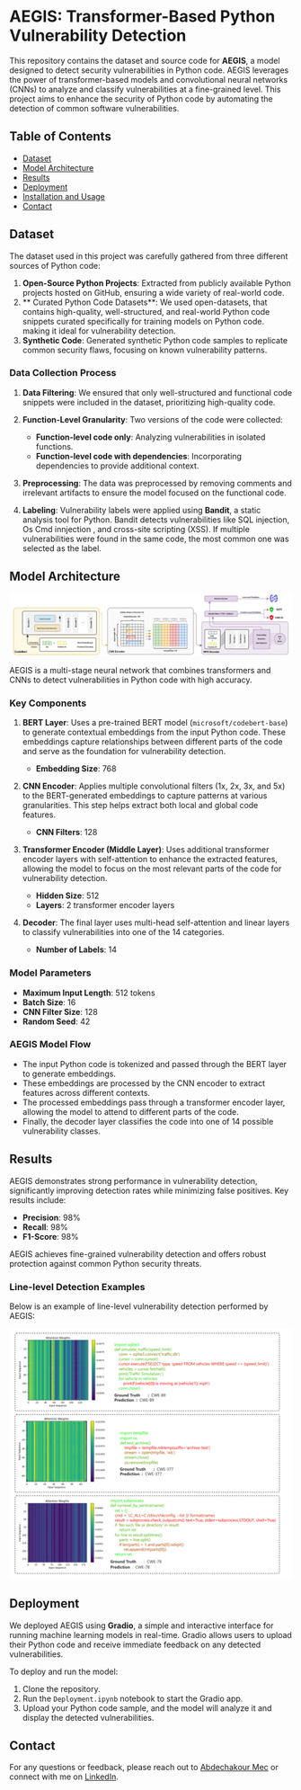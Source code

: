 # AEGIS: Transformer-Based Python Vulnerability Detection

This repository contains the dataset and source code for **AEGIS**, a model designed to detect security vulnerabilities in Python code. AEGIS leverages the power of transformer-based models and convolutional neural networks (CNNs) to analyze and classify vulnerabilities at a fine-grained level. This project aims to enhance the security of Python code by automating the detection of common software vulnerabilities.

## Table of Contents
- [Dataset](#dataset)
- [Model Architecture](#model-architecture)
- [Results](#results)
- [Deployment](#deployment)
- [Installation and Usage](#installation-and-usage)
- [Contact](#contact)

## Dataset

The dataset used in this project was carefully gathered from three different sources of Python code:

1. **Open-Source Python Projects**: Extracted from publicly available Python projects hosted on GitHub, ensuring a wide variety of real-world code.
2. ** Curated Python Code Datasets**: We used open-datasets, that contains high-quality, well-structured, and real-world Python code snippets curated specifically for training models on Python code. making it ideal for vulnerability detection.
3. **Synthetic Code**: Generated synthetic Python code samples to replicate common security flaws, focusing on known vulnerability patterns.

### Data Collection Process

1. **Data Filtering**: We ensured that only well-structured and functional code snippets were included in the dataset, prioritizing high-quality code.
   
2. **Function-Level Granularity**: Two versions of the code were collected:
   - **Function-level code only**: Analyzing vulnerabilities in isolated functions.
   - **Function-level code with dependencies**: Incorporating dependencies to provide additional context.

3. **Preprocessing**: The data was preprocessed by removing comments and irrelevant artifacts to ensure the model focused on the functional code.

4. **Labeling**: Vulnerability labels were applied using **Bandit**, a static analysis tool for Python. Bandit detects vulnerabilities like SQL injection, Os Cmd innjection , and cross-site scripting (XSS). If multiple vulnerabilities were found in the same code, the most common one was selected as the label.

## Model Architecture

![Line-level Detection Example](images/aegis.png)

AEGIS is a multi-stage neural network that combines transformers and CNNs to detect vulnerabilities in Python code with high accuracy.

### Key Components

1. **BERT Layer**: Uses a pre-trained BERT model (`microsoft/codebert-base`) to generate contextual embeddings from the input Python code. These embeddings capture relationships between different parts of the code and serve as the foundation for vulnerability detection.
    - **Embedding Size**: 768

2. **CNN Encoder**: Applies multiple convolutional filters (1x, 2x, 3x, and 5x) to the BERT-generated embeddings to capture patterns at various granularities. This step helps extract both local and global code features.
    - **CNN Filters**: 128

3. **Transformer Encoder (Middle Layer)**: Uses additional transformer encoder layers with self-attention to enhance the extracted features, allowing the model to focus on the most relevant parts of the code for vulnerability detection.
    - **Hidden Size**: 512
    - **Layers**: 2 transformer encoder layers

4. **Decoder**: The final layer uses multi-head self-attention and linear layers to classify vulnerabilities into one of the 14 categories.
    - **Number of Labels**: 14

### Model Parameters
- **Maximum Input Length**: 512 tokens
- **Batch Size**: 16
- **CNN Filter Size**: 128
- **Random Seed**: 42

### AEGIS Model Flow
- The input Python code is tokenized and passed through the BERT layer to generate embeddings.
- These embeddings are processed by the CNN encoder to extract features across different contexts.
- The processed embeddings pass through a transformer encoder layer, allowing the model to attend to different parts of the code.
- Finally, the decoder layer classifies the code into one of 14 possible vulnerability classes.

## Results

AEGIS demonstrates strong performance in vulnerability detection, significantly improving detection rates while minimizing false positives. Key results include:

- **Precision**: 98%
- **Recall**: 98%
- **F1-Score**: 98%

AEGIS achieves fine-grained vulnerability detection and offers robust protection against common Python security threats.

### Line-level Detection Examples

Below is an example of line-level vulnerability detection performed by AEGIS:

![Line-level Detection Example](images/line_level_example.png)

## Deployment

We deployed AEGIS using **Gradio**, a simple and interactive interface for running machine learning models in real-time. Gradio allows users to upload their Python code and receive immediate feedback on any detected vulnerabilities.

To deploy and run the model:
1. Clone the repository.
2. Run the `Deployment.ipynb` notebook to start the Gradio app.
3. Upload your Python code sample, and the model will analyze it and display the detected vulnerabilities.

## Contact

For any questions or feedback, please reach out to [Abdechakour Mec](mailto:abdechakourmechri@gmail.com) or connect with me on [LinkedIn](https://www.linkedin.com/in/mechriabdechakour/).
